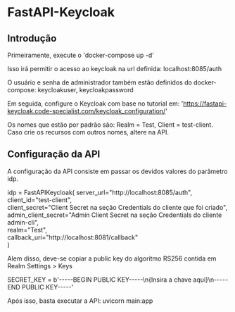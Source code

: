 # FastAPI-Keycloak

## Introdução

Primeiramente, execute o 'docker-compose up -d'

Isso irá permitir o acesso ao keycloak na url definida: localhost:8085/auth

O usuário e senha de administrador também estão definidos do docker-compose: keycloakuser, keycloakpassword

Em seguida, configure o Keycloak com base no tutorial em: 'https://fastapi-keycloak.code-specialist.com/keycloak_configuration/'

Os nomes que estão por padrão são: Realm = Test, Client = test-client. Caso crie os recursos com outros nomes, altere na API.


## Configuração da API

A configuração da API consiste em passar os devidos valores do parâmetro idp.

idp = FastAPIKeycloak(
    server_url="http://localhost:8085/auth",<br/>
    client_id="test-client",<br/>
    client_secret="Client Secret na seção Credentials do cliente que foi criado",<br/>
    admin_client_secret="Admin Client Secret na seção Credentials do cliente admin-cli",<br/>
    realm="Test",<br/>
    callback_uri="http://localhost:8081/callback"<br/>
)

Alem disso, deve-se copiar a public key do algoritmo RS256 contida em Realm Settings > Keys

SECRET_KEY = b'-----BEGIN PUBLIC KEY-----\n{Insira a chave aqui}\n-----END PUBLIC KEY-----'

Após isso, basta executar a API: uvicorn main:app
